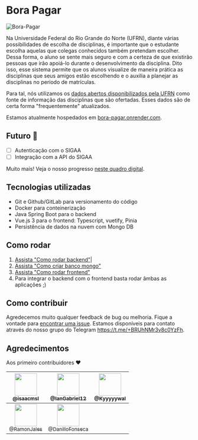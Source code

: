 # Bora Pagar

![Bora-Pagar](https://github.com/isaacmsl/bora-pagar/assets/31693006/7fd84d8d-d03d-4e69-adb7-6723ae3b2dd0)

Na Universidade Federal do Rio Grande do Norte (UFRN), diante várias possibilidades de escolha de disciplinas, é importante que o estudante escolha aquelas que colegas conhecidos também pretendam escolher. Dessa forma, o aluno se sente mais seguro e com a certeza de que existirão pessoas que irão apoiá-lo durante o desenvolvimento da disciplina. Dito isso, esse sistema permite que os alunos visualize de maneira prática as disciplinas que seus amigos estão escolhendo e o auxilia a planejar as disciplinas no período de matrículas.

Para tal, nós utilizamos os [dados abertos disponibilizados pela UFRN](https://dados.ufrn.br/dataset/componentes-curriculares) como fonte de informação das disciplinas que são ofertadas. Esses dados são de certa forma "frequentemente" atualizados.

Estamos atualmente hospedados em [bora-pagar.onrender.com](https://bora-pagar.onrender.com). 

## Futuro 🚀

- [ ] Autenticação com o SIGAA
- [ ] Integração com a API do SIGAA

Muito mais! Veja o nosso progresso [neste quadro digital](https://github.com/users/isaacmsl/projects/6).

## Tecnologias utilizadas

- Git e Github/GitLab para versionamento do código
- Docker para conteinerização
- Java Spring Boot para o backend
- Vue.js 3 para o frontend: Typescript, vuetify, Pinia
- Persistência de dados na nuvem com Mongo DB

## Como rodar

1. [Assista "Como rodar backend"](https://www.youtube.com/watch?v=V4Rj6h-UF0E)|
1. [Assista "Como criar banco mongo"](https://www.youtube.com/watch?v=LvEB7efljfQ&t=0s)
1. [Assista "Como rodar frontend"](https://youtu.be/v1oBgArb9qU)
1. Para integrar o backend com o frontend basta rodar âmbas as aplicações ;)

## Como contribuir

Agredecemos muito qualquer feedback de bug ou melhoria. Fique a vontade para [encontrar uma issue](https://github.com/isaacmsl/bora-pagar/issues). Estamos disponíveis para contato através do nosso grupo do Telegram https://t.me/+BRUhNMr3v8c0YzFh.

## Agredecimentos

Aos primeiro contribuidores ❤️

| [<img src="https://github.com/isaacmsl.png" width=60><br><sub>@isaacmsl</sub>](https://github.com/isaacmsl) | [<img src="https://github.com/IanGabriel12.png" width=60><br><sub>@IanGabriel12</sub>](https://github.com/IanGabriel12) | [<img src="https://github.com/Kywal.png" width=60><br><sub>@Kyyyyywal</sub>](https://github.com/Kywal) |
| :---: | :---: | :---: |
| [<img src="https://github.com/RamonJales.png" width=60><br><sub>@RamonJales</sub>](https://github.com/RamonJales) | [<img src="https://github.com/DanilloFonseca.png" width=60><br><sub>@DanilloFonseca</sub>](https://github.com/DanilloFonseca) | |
